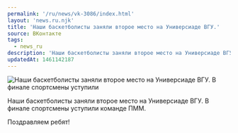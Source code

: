 ```yaml
---
permalink: '/ru/news/vk-3086/index.html'
layout: 'news.ru.njk'
title: 'Наши баскетболисты заняли второе место на Универсиаде ВГУ.'
source: ВКонтакте
tags:
  - news_ru
description: 'Наши баскетболисты заняли второе место на Универсиаде ВГУ.'
updatedAt: 1461142187
---
```

![Наши баскетболисты заняли второе место на Универсиаде ВГУ. В финале спортсмены уступили](https://sun9-74.userapi.com/impf/c631420/v631420484/2986d/84rgOKIEqPU.jpg?size=1280x853&quality=96&proxy=1&sign=84b64d6783618b29ff3b369397b02401&c_uniq_tag=NXOzZuua5EIg2q_rg-D5OnVFoOZfa-wqGZiRyWUSHh4&type=album)

Наши баскетболисты заняли второе место на Универсиаде ВГУ. В финале спортсмены уступили команде ПММ.

Поздравляем ребят!
